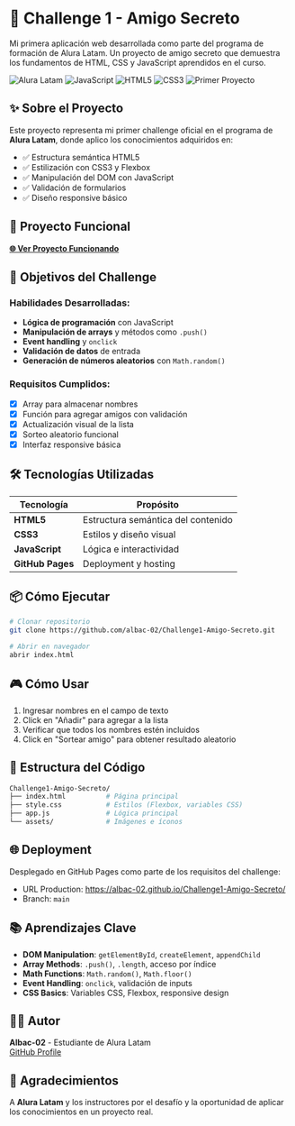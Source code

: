 # 🎁 Challenge 1 - Amigo Secreto 

Mi primera aplicación web desarrollada como parte del programa de formación de Alura Latam. Un proyecto de amigo secreto que demuestra los fundamentos de HTML, CSS y JavaScript aprendidos en el curso.

![Alura Latam](https://img.shields.io/badge/Alura-Latam-00C2CB) ![JavaScript](https://img.shields.io/badge/JavaScript-ES6+-F7DF1E) ![HTML5](https://img.shields.io/badge/HTML5-Semántico-E34F26) ![CSS3](https://img.shields.io/badge/CSS3-Moderno-1572B6) ![Primer Proyecto](https://img.shields.io/badge/Primer-Challenge-FF6B6B)

## ✨ Sobre el Proyecto

Este proyecto representa mi primer challenge oficial en el programa de **Alura Latam**, donde aplico los conocimientos adquiridos en:

- ✅ Estructura semántica HTML5
- ✅ Estilización con CSS3 y Flexbox
- ✅ Manipulación del DOM con JavaScript
- ✅ Validación de formularios
- ✅ Diseño responsive básico

## 🚀 Proyecto Funcional 

**[🌐 Ver Proyecto Funcionando](https://albac-02.github.io/Challenge1-Amigo-Secreto/)**

## 🎯 Objetivos del Challenge

### Habilidades Desarrolladas:
- **Lógica de programación** con JavaScript
- **Manipulación de arrays** y métodos como `.push()`
- **Event handling** y `onclick`
- **Validación de datos** de entrada
- **Generación de números aleatorios** con `Math.random()`

### Requisitos Cumplidos:
- [x] Array para almacenar nombres
- [x] Función para agregar amigos con validación
- [x] Actualización visual de la lista
- [x] Sorteo aleatorio funcional
- [x] Interfaz responsive básica

## 🛠️ Tecnologías Utilizadas

| Tecnología | Propósito |
|------------|-----------|
| **HTML5** | Estructura semántica del contenido |
| **CSS3** | Estilos y diseño visual |
| **JavaScript** | Lógica e interactividad |
| **GitHub Pages** | Deployment y hosting |

## 📦 Cómo Ejecutar

```bash
# Clonar repositorio
git clone https://github.com/albac-02/Challenge1-Amigo-Secreto.git

# Abrir en navegador
abrir index.html
```

## 🎮 Cómo Usar
1. Ingresar nombres en el campo de texto
2. Click en "Añadir" para agregar a la lista
3. Verificar que todos los nombres estén incluidos
4. Click en "Sortear amigo" para obtener resultado aleatorio

## 📁 Estructura del Código
```bash
Challenge1-Amigo-Secreto/
├── index.html          # Página principal
├── style.css           # Estilos (Flexbox, variables CSS)
├── app.js              # Lógica principal
└── assets/             # Imágenes e íconos
```

## 🌐 Deployment
Desplegado en GitHub Pages como parte de los requisitos del challenge:
* URL Production: https://albac-02.github.io/Challenge1-Amigo-Secreto/
* Branch: `main`

## 📚 Aprendizajes Clave

- **DOM Manipulation**: `getElementById`, `createElement`, `appendChild`
- **Array Methods**: `.push()`, `.length`, acceso por índice
- **Math Functions**: `Math.random()`, `Math.floor()`
- **Event Handling**: `onclick`, validación de inputs
- **CSS Basics**: Variables CSS, Flexbox, responsive design

## 👨‍💻 Autor

**Albac-02** - Estudiante de Alura Latam  
[GitHub Profile](https://github.com/albac-02)

## 🙌 Agradecimientos

A **Alura Latam** y los instructores por el desafío y la oportunidad de aplicar los conocimientos en un proyecto real.
